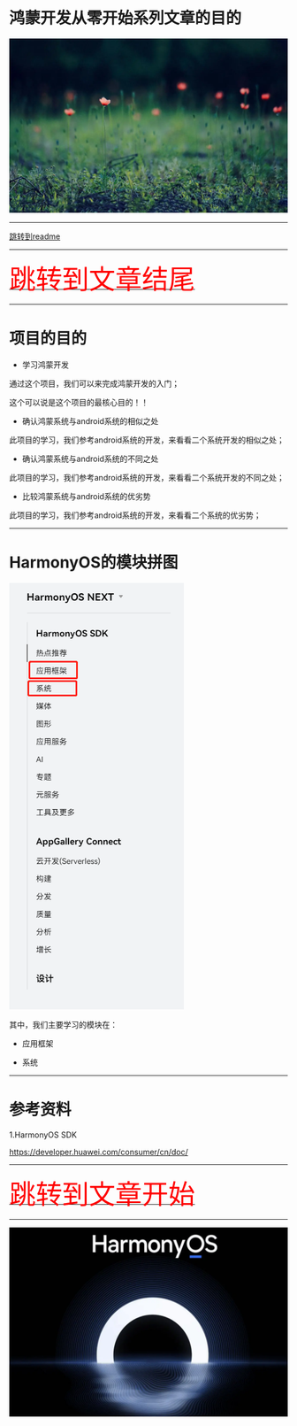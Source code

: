 # 鸿蒙开发从零开始系列文章的目的

<img src="../image/flower_000.png">

---


[跳转到readme](https://github.com/hfreeman2008/Harmony-from-zero/blob/main/README.md)

---

[<font face='黑体' color=#ff0000 size=40 >跳转到文章结尾</font>](#参考资料)

---


# 项目的目的

- 学习鸿蒙开发

通过这个项目，我们可以来完成鸿蒙开发的入门；

这个可以说是这个项目的最核心目的！！


- 确认鸿蒙系统与android系统的相似之处

此项目的学习，我们参考android系统的开发，来看看二个系统开发的相似之处；

- 确认鸿蒙系统与android系统的不同之处

此项目的学习，我们参考android系统的开发，来看看二个系统开发的不同之处；

- 比较鸿蒙系统与android系统的优劣势

此项目的学习，我们参考android系统的开发，来看看二个系统的优劣势；


---

# HarmonyOS的模块拼图


![HarmonyOS的模块拼图](HarmonyOS的模块拼图.png)

其中，我们主要学习的模块在：

- 应用框架

- 系统

---

# 参考资料

1.HarmonyOS SDK

https://developer.huawei.com/consumer/cn/doc/


---

[<font face='黑体' color=#ff0000 size=40 >跳转到文章开始</font>](#鸿蒙开发从零开始系列文章的目的)



---

<img src="../image/harmony_os_001.png">


